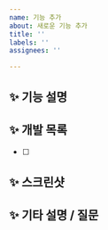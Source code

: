 ```yaml
---
name: 기능 추가
about: 새로운 기능 추가
title: ''
labels: ''
assignees: ''

---
```


## ✨ 기능 설명

## ✨ 개발 목록

- [ ]

## ✨ 스크린샷

## ✨ 기타 설명 / 질문
